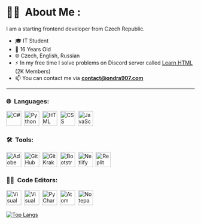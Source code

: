 # 👨‍💻 &nbsp;About Me :

I am a starting frontend developer from Czech Republic.

- 🎓 IT Student
- 🌲 16 Years Old
- 🌐 Czech, English, Russian
- ⚡ In my free time I solve problems on Discord server called <a href="https://discord.com/invite/html">Learn HTML</a> (2K Members)
- 📫 You can contact me via <b>contact@ondra907.com</b>

---

### 🌐 &nbsp;Languages:

<p>
<img src="https://i.imgur.com/sFK7Mhx.png" title="C#" alt="C#" width="40" height="40"/>&nbsp;
<img src="https://i.imgur.com/jgkQbVf.png" title="Python" alt="Python" width="40" height="40"/>&nbsp;
<img src="https://i.imgur.com/1oZ67tw.png" title="HTML" alt="HTML" width="40" height="40"/>&nbsp;
<img src="https://i.imgur.com/900ftrZ.png" title="CSS" alt="CSS" width="40" height="40"/>&nbsp;
<img src="https://i.imgur.com/GQIq8zh.png" title="JavaScript" alt="JavaScript" width="40" height="40"/>&nbsp;
</p>

### 🛠 &nbsp;Tools:

<p>
<img src="https://i.imgur.com/uBWtn2K.png" title="Adobe Creative Cloud" **alt="Adobe Creative Cloud" width="40" height="40"/>&nbsp;
<img src="https://i.imgur.com/4egkUJv.png" title="GitHub Desktop" **alt="GitHub Desktop" width="40" height="40"/>&nbsp;
<img src="https://i.imgur.com/DEEVny6.png" title="GitKraken" **alt="GitKraken" width="40" height="40"/>&nbsp;
<img src="https://i.imgur.com/ceRNR1S.png" title="Bootstrap Studio" **alt="Bootstrap Studio" width="40" height="40"/>&nbsp;
<img src="https://i.imgur.com/7v3ctgg.png" title="Netlify" **alt="Netlify" width="40" height="40"/>&nbsp;
<img src="https://i.imgur.com/Mbjbnv0.png" title="Replit" **alt="Replit" width="40" height="40"/>&nbsp;
</p>

### 👨‍💻 &nbsp;Code Editors:

<p>
<img src="https://i.imgur.com/JSn75BM.png" title="Visual Studio 2022 Enterprise" **alt="Visual Studio 2022 Enterprise" width="40" height="40"/>&nbsp;
<img src="https://i.imgur.com/stFBISO.png" title="Visual Studio Code" **alt="Visual Studio Code" width="40" height="40"/>&nbsp;
  <img src="https://i.imgur.com/7owpMFc.png" title="PyCharm" **alt="PyCharm" width="40" height="40"/>&nbsp;
<img src="https://i.imgur.com/altso3Y.png" title="Atom Editor" **alt="Atom Editor" width="40" height="40"/>&nbsp;
<img src="https://i.imgur.com/OK3bUTN.png" title="Notepad++" **alt="Notepad++" width="40" height="40"/>&nbsp;
</p>

[![Top Langs](https://github-readme-stats.vercel.app/api/top-langs/?username=anuraghazra&langs_count=8)](https://github.com/anuraghazra/github-readme-stats)

